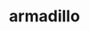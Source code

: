 ---
title: "armadillo"
layout: cache
categories: [package, develop]
meta: {"compilers": ["gcc@12.3.0"], "num_specs": 9, "num_specs_by_stack": {"root": 9, "tutorial": 9}, "oss": ["ubuntu22.04"], "platforms": ["linux"], "stacks": ["root", "tutorial"], "targets": ["x86_64_v3"], "versions": ["14.4.0", "14.4.1"]}
spec_details: [{"compiler": "gcc@12.3.0", "hash": "4lwuzalaql3otvi6i2ebypxhldqlmoa5", "os": "ubuntu22.04", "platform": "linux", "size": "-", "stacks": ["root", "tutorial"], "target": "x86_64_v3", "variants": ["build_system=cmake", "build_type=Release", "generator=make", "~ipo", "patches:=59207b1"], "versions": ["14.4.0"]}, {"compiler": "gcc@12.3.0", "hash": "hen74vqgngnrvrojmg54ub2ek5nurqgf", "os": "ubuntu22.04", "platform": "linux", "size": "-", "stacks": ["root", "tutorial"], "target": "x86_64_v3", "variants": ["build_system=cmake", "build_type=Release", "generator=make", "~ipo", "patches:=59207b1"], "versions": ["14.4.0"]}, {"compiler": "gcc@12.3.0", "hash": "idvsmnanc2qlahfbdzenlushn3hgrckw", "os": "ubuntu22.04", "platform": "linux", "size": "-", "stacks": ["root", "tutorial"], "target": "x86_64_v3", "variants": ["build_system=cmake", "build_type=Release", "generator=make", "~ipo", "patches:=59207b1"], "versions": ["14.4.0"]}, {"compiler": "gcc@12.3.0", "hash": "ngvl362bnoz67akdblmsjottk74a2oq6", "os": "ubuntu22.04", "platform": "linux", "size": "-", "stacks": ["root", "tutorial"], "target": "x86_64_v3", "variants": ["build_system=cmake", "build_type=Release", "generator=make", "~ipo", "patches:=59207b1"], "versions": ["14.4.1"]}, {"compiler": "gcc@12.3.0", "hash": "nygfabpa7bsaf5aoizudfxzrhpihepat", "os": "ubuntu22.04", "platform": "linux", "size": "-", "stacks": ["root", "tutorial"], "target": "x86_64_v3", "variants": ["build_system=cmake", "build_type=Release", "generator=make", "~ipo", "patches:=59207b1"], "versions": ["14.4.0"]}, {"compiler": "gcc@12.3.0", "hash": "pollefdeclwafvhde4sxh6elhabz7z6n", "os": "ubuntu22.04", "platform": "linux", "size": "-", "stacks": ["root", "tutorial"], "target": "x86_64_v3", "variants": ["build_system=cmake", "build_type=Release", "generator=make", "~ipo", "patches:=59207b1"], "versions": ["14.4.1"]}, {"compiler": "gcc@12.3.0", "hash": "qxfgodppgqmjaa5h27qsoisnywd7i7qr", "os": "ubuntu22.04", "platform": "linux", "size": "-", "stacks": ["root", "tutorial"], "target": "x86_64_v3", "variants": ["build_system=cmake", "build_type=Release", "generator=make", "~ipo", "patches:=59207b1"], "versions": ["14.4.0"]}, {"compiler": "gcc@12.3.0", "hash": "uls4fseyyzlt5cdqr3q6ktoablixgvld", "os": "ubuntu22.04", "platform": "linux", "size": "-", "stacks": ["root", "tutorial"], "target": "x86_64_v3", "variants": ["build_system=cmake", "build_type=Release", "generator=make", "~ipo", "patches:=59207b1"], "versions": ["14.4.1"]}, {"compiler": "gcc@12.3.0", "hash": "x6huzeobdnuepkqzkzywnwf2qwswcnyk", "os": "ubuntu22.04", "platform": "linux", "size": "-", "stacks": ["root", "tutorial"], "target": "x86_64_v3", "variants": ["build_system=cmake", "build_type=Release", "generator=make", "~ipo", "patches:=59207b1"], "versions": ["14.4.0"]}]
---